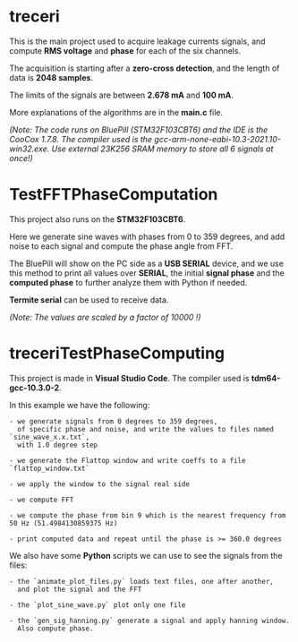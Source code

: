 # treceri
This is the main project used to acquire leakage currents signals, 
and compute **RMS voltage** and **phase** for each of the six channels.

The acquisition is starting after a **zero-cross detection**, and the length
of data is **2048 samples**.

The limits of the signals are between **2.678 mA** and **100 mA**.

More explanations of the algorithms are in the **main.c** file.

*(Note: The code runs on BluePill (STM32F103CBT6) and the IDE is the CooCox 1.7.8.
        The compiler used is the  gcc-arm-none-eabi-10.3-2021.10-win32.exe.
        Use external 23K256 SRAM memory to store all 6 signals at once!)*

# TestFFTPhaseComputation
This project also runs on the **STM32F103CBT6**.

Here we generate sine waves with phases from 0 to 359 degrees, and add noise to 
each signal and compute the phase angle from FFT.

The BluePill will show on the PC side as a **USB SERIAL** device, and we use this method
to print all values over **SERIAL**, the initial **signal phase** and the **computed phase** 
to further analyze them with Python if needed.

**Termite serial** can be used to receive data.

*(Note: The values are scaled by a factor of 10000 !)*

# treceriTestPhaseComputing

This project is made in **Visual Studio Code**. The compiler used is **tdm64-gcc-10.3.0-2**.

In this example we have the following:

    - we generate signals from 0 degrees to 359 degrees,
      of specific phase and noise, and write the values to files named `sine_wave_x.x.txt`,
      with 1.0 degree step
      
    - we generate the Flattop window and write coeffs to a file `flattop_window.txt`
    
    - we apply the window to the signal real side
    
    - we compute FFT
    
    - we compute the phase from bin 9 which is the nearest frequency from 50 Hz (51.4984130859375 Hz)

    - print computed data and repeat until the phase is >= 360.0 degrees
    
We also have some **Python** scripts we can use to see the signals from the files:

    - the `animate_plot_files.py` loads text files, one after another, 
      and plot the signal and the FFT
      
    - the `plot_sine_wave.py` plot only one file
    
    - the `gen_sig_hanning.py` generate a signal and apply hanning window. 
      Also compute phase. 

